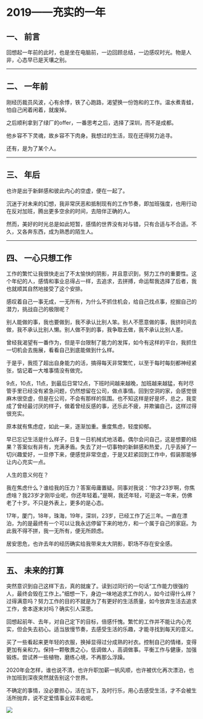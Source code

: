 # 2019——充实的一年

## 一、 前言

回想起一年前的此时，也是坐在电脑前，一边回顾总结，一边感叹时光。物是人非，心态早已是天壤之别。

---
## 二、 一年前

刚经历裁员风波，心有余悸，铁了心跑路，渴望换一份饱和的工作。温水煮青蛙，怕自己闲着闲着，就废掉。

之后顺利拿到了绿厂的offer，一番思考之后，选择了深圳，而不是成都。

他乡容不下灵魂，故乡容不下肉身。我想过的生活，现在还得努力追寻。

还有，是为了某个人。

---
## 三、 年后

也许是出于新鲜感和彼此内心的空虚，便在一起了。

沉迷于对未来的幻想，我非常厌恶和抵制现有的工作节奏，即加班强度，也用行动在反对加班，腾出更多空余的时间，去陪伴正确的人。

然而，美好的时光总是如此短暂，感情的世界没有对与错，只有合适与不合适。不久，又各奔东西，成为熟悉的陌生人。

---
## 四、 一心只想工作

工作的繁忙让我很快走出了不太愉快的阴影，并且意识到，努力工作的重要性。这个年纪的人，感情和事业总得占一样，去追求，去拼搏，命运帮我选择了后者，我也就顺其自然地接受了这个安排。

感叹着自己一事无成，一无所有，为什么不抓住机会，给自己找点事，挖掘自己的潜力，挑战自己的极限呢？

别人能做的事，我也要做到，我不承认比别人笨。别人不愿意做的事，我挤时间去做，我不承认比别人懒。别人做不到的事，我争取去做，我不承认比别人差。

曾经我渴望有一番作为，但是平台限制了能力的发挥，如今有这样的平台，我抓住一切机会去施展，看看自己到底能做到什么样。

于是乎，我揽了超出自身能力的活，搞得每天非常繁忙，以至于每时每刻都神经紧张，惦记着一大堆事情没有做完。

9点，10点，11点，到最后日常12点，下班时间越来越晚，加班越来越猛，有时尽管手里已经没有紧急问题，仍然想留在公司，做点事情。回到空洞的家，会感觉很麻木很空虚，但是在公司，不会有那样的氛围。也不知这样是好是坏，总之，我变成了曾经最讨厌的样子，做着曾经反感的事，还乐此不疲，并欺骗自己，这样过得很充实。

原本就有焦虑症，如此一来，逐渐加重。重度焦虑，轻度抑郁。

早已忘记生活是什么样子，日复一日机械式地活着。偶尔会问自己，这是想要的结果？答案似有非有，充满矛盾。失去了对一切事物的新鲜感和热爱，几乎丢掉了一切兴趣爱好，一旦停下来，便感觉非常空虚，于是又赶紧回到工作中，假装那能够让内心充实一点。

人生的意义何在？

我在焦虑什么？谁给我的压力？答案毋庸置疑。同事对我说：“你才23岁啊，你焦虑啥？我23岁才刚毕业呢，你还年轻着。”是啊，我还年轻，可是这一年来，仿佛老了十岁。不只是外表上，更多的是心态。

17年，厦门，18年，珠海，19年，深圳，23岁，已经工作了近三年。一直在漂泊，为的是最终有一个可以让我永远停留下来的地方，和一个属于自己的家庭。为此我不得不拼，我一无所有，便无所顾虑。

居安思危，也许去年的经历确实给我带来太大阴影，职场不存在安全感。

---
## 五、 未来的打算

突然意识到自己这样下去，真的就废了。读到过同行的一句话“工作能力很强的人，最终会毁在工作上。”细想一下，身边一味地追求工作的人，如今过得什么样？过得满意吗？努力工作的目的不就是为了有更好的生活质量，如今放弃生活去追求工作，舍本逐末对吗？确实引人深思。

回想起前年、去年，对自己定下的目标，倍感忏愧。繁忙的工作并不能让内心充实，但会失去初心。适当放慢节奏，去感受生活的乐趣，才能寻找到每天的意义。

买了一些看起来更年轻的衣服，换掉显得过分成熟的衬衣。控制自己的情绪，变得更加有亲和力。保持一颗敬畏之心，低调做人，高调做事。平衡工作与健康，加强锻炼。尝试养一些植物，磨练心境，不再那么浮躁。

2020年会怎样，谁也说不清，也许升职加薪一帆风顺，也许被优化再次漂泊，也许加班到深夜突然就告别这个世界。

不确定的事情，没必要担心，活在当下，及时行乐，用心去感受生活，才不会被生活所抛弃，说不定爱情事业双丰收呢。

![](static/blog/image/2019summary1.jpg)